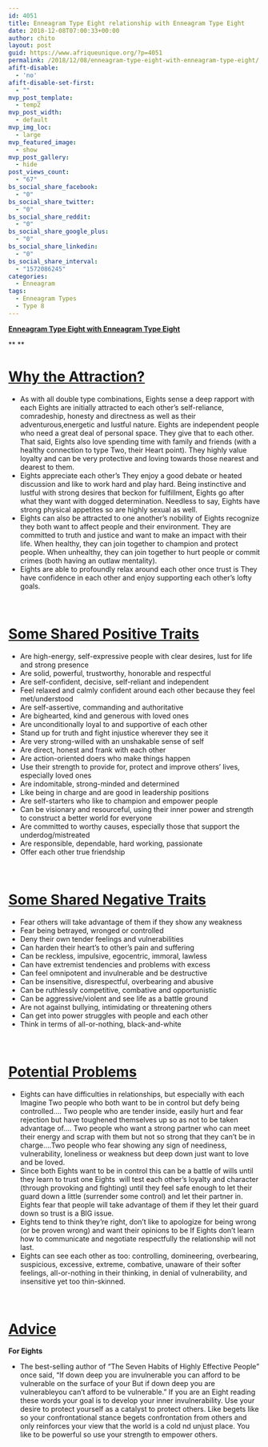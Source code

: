 ```yaml
---
id: 4051
title: Enneagram Type Eight relationship with Enneagram Type Eight
date: 2018-12-08T07:00:33+00:00
author: chito
layout: post
guid: https://www.afriqueunique.org/?p=4051
permalink: /2018/12/08/enneagram-type-eight-with-enneagram-type-eight/
afift-disable:
  - 'no'
afift-disable-set-first:
  - ""
mvp_post_template:
  - temp2
mvp_post_width:
  - default
mvp_img_loc:
  - large
mvp_featured_image:
  - show
mvp_post_gallery:
  - hide
post_views_count:
  - "67"
bs_social_share_facebook:
  - "0"
bs_social_share_twitter:
  - "0"
bs_social_share_reddit:
  - "0"
bs_social_share_google_plus:
  - "0"
bs_social_share_linkedin:
  - "0"
bs_social_share_interval:
  - "1572086245"
categories:
  - Enneagram
tags:
  - Enneagram Types
  - Type 8
---
```

**<u>Enneagram Type Eight with Enneagram Type Eight</u>**

** **

# <u>Why the Attraction?</u>

  * As with all double type combinations, Eights sense a deep rapport with each Eights are initially attracted to each other’s self-reliance, comradeship, honesty and directness as well as their adventurous,energetic and lustful nature. Eights are independent people who need a great deal of personal space. They give that to each other. That said, Eights also love spending time with family and friends (with a healthy connection to type Two, their Heart point). They highly value loyalty and can be very protective and loving towards those nearest and dearest to them.
  * Eights appreciate each other’s They enjoy a good debate or heated discussion and like to work hard and play hard. Being instinctive and lustful with strong desires that beckon for fulfillment, Eights go after what they want with dogged determination. Needless to say, Eights have strong physical appetites so are highly sexual as well.
  * Eights can also be attracted to one another’s nobility of Eights recognize they both want to affect people and their environment. They are committed to truth and justice and want to make an impact with their life. When healthy, they can join together to champion and protect people. When unhealthy, they can join together to hurt people or commit crimes (both having an outlaw mentality).
  * Eights are able to profoundly relax around each other once trust is They have confidence in each other and enjoy supporting each other’s lofty goals.

&nbsp;

# <u>Some Shared Positive Traits</u>

  * Are high-energy, self-expressive people with clear desires, lust for life and strong presence
  * Are solid, powerful, trustworthy, honorable and respectful
  * Are self-confident, decisive, self-reliant and independent
  * Feel relaxed and calmly confident around each other because they feel met/understood
  * Are self-assertive, commanding and authoritative
  * Are bighearted, kind and generous with loved ones
  * Are unconditionally loyal to and supportive of each other
  * Stand up for truth and fight injustice wherever they see it
  * Are very strong-willed with an unshakable sense of self
  * Are direct, honest and frank with each other
  * Are action-oriented doers who make things happen
  * Use their strength to provide for, protect and improve others’ lives, especially loved ones
  * Are indomitable, strong-minded and determined
  * Like being in charge and are good in leadership positions
  * Are self-starters who like to champion and empower people
  * Can be visionary and resourceful, using their inner power and strength to construct a better world for everyone
  * Are committed to worthy causes, especially those that support the underdog/mistreated
  * Are responsible, dependable, hard working, passionate
  * Offer each other true friendship

&nbsp;

# <u>Some Shared Negative Traits</u>

  * Fear others will take advantage of them if they show any weakness
  * Fear being betrayed, wronged or controlled
  * Deny their own tender feelings and vulnerabilities
  * Can harden their heart’s to other’s pain and suffering
  * Can be reckless, impulsive, egocentric, immoral, lawless
  * Can have extremist tendencies and problems with excess
  * Can feel omnipotent and invulnerable and be destructive
  * Can be insensitive, disrespectful, overbearing and abusive
  * Can be ruthlessly competitive, combative and opportunistic
  * Can be aggressive/violent and see life as a battle ground
  * Are not against bullying, intimidating or threatening others
  * Can get into power struggles with people and each other
  * Think in terms of all-or-nothing, black-and-white

&nbsp;

# <u>Potential Problems</u>

  * Eights can have difficulties in relationships, but especially with each Imagine Two people who both want to be in control but defy being controlled&#8230;. Two people who are tender inside, easily hurt and fear rejection but have toughened themselves up so as not to be taken advantage of&#8230;. Two people who want a strong partner who can meet their energy and scrap with them but not so strong that they can’t be in charge&#8230;.Two people who fear showing any sign of neediness, vulnerability, loneliness or weakness but deep down just want to love and be loved.
  * Since both Eights want to be in control this can be a battle of wills until they learn to trust one Eights  will test each other’s loyalty and character (through provoking and fighting) until they feel safe enough to let their guard down a little (surrender some control) and let their partner in. Eights fear that people will take advantage of them if they let their guard down so trust is a BIG issue.
  * Eights tend to think they’re right, don’t like to apologize for being wrong (or be proven wrong) and want their opinions to be If Eights don’t learn how to communicate and negotiate respectfully the relationship will not last.
  * Eights can see each other as too: controlling, domineering, overbearing, suspicious, excessive, extreme, combative, unaware of their softer feelings, all-or-nothing in their thinking, in denial of vulnerability, and insensitive yet too thin-skinned.

&nbsp;

# <u>Advice</u>

**For Eights**

  * The best-selling author of “The Seven Habits of Highly Effective People” once said, “If down deep you are invulnerable you can afford to be vulnerable on the surface of your But if down deep you are vulnerableyou can’t afford to be vulnerable.” If you are an Eight reading these words your goal is to develop your inner invulnerability. Use your desire to protect yourself as a catalyst to protect others. Like begets like so your confrontational stance begets confrontation from others and only reinforces your view that the world is a cold nd unjust place. You like to be powerful so use your strength to empower others.